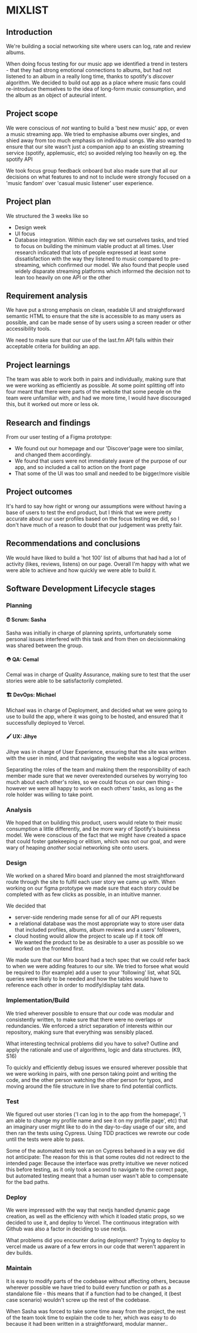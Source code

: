 # MIXLIST

## Introduction

<!-- What are you building? -->

We're building a social networking site where users can log, rate and review albums.

<!-- Why are you building it? -->

When doing focus testing for our music app we identified a trend in testers - that they had strong emotional connections to albums, but had not listened to an album in a really long time, thanks to spotify's _discover_ algorithm. We decided to build out app as a place where music fans could re-introduce themselves to the idea of long-form music consumption, and the album as an object of auteurial intent.

## Project scope

<!-- What are you not building? -->

We were conscious of _not_ wanting to build a 'best new music' app, or even a music streaming app. We tried to emphasise albums over singles, and shied away from too much emphasis on individual songs. We also wanted to ensure that our site wasn't just a companion app to an existing streaming service (spotify, applemusic, etc) so avoided relying too heavily on eg. the spotify API

<!-- How did you decide what features were important? -->

We took focus group feedback onboard but also made sure that all our decisions on what features to and not to include were strongly focused on a 'music fandom' over 'casual music listener' user experience.

## Project plan

We structured the 3 weeks like so

- Design week
- UI focus
- Database integration.
  Within each day we set ourselves tasks, and tried to focus on building the minimum viable product at all times.
  User research indicated that lots of people expressed at least some dissatisfaction with the way they listened to music compared to pre-streaming, which confirmed our model. We also found that people used widely disparate streaming platforms which informed the decision not to lean too heavily on one API or the other

## Requirement analysis

<!-- How will you ensure your project is accessible to as many users as possible? -->

We have put a strong emphasis on clean, readable UI and straightforward semantic HTML to ensure that the site is accessible to as many users as possible, and can be made sense of by users using a screen reader or other accessibility tools.

<!-- Are there any legal or regulatory requirements you should consider? --> We need to make sure that our use of the last.fm API falls within their acceptable criteria for building an app.

## Project learnings

<!-- Did your team work effectively? -->
<!-- What would you do differently next time? -->

The team was able to work both in pairs and individually, making sure that we were working as efficiently as possible. At some point splitting off into four meant that there were parts of the website that some people on the team were unfamiliar with, and had we more time, I would have discouraged this, but it worked out more or less ok.

## Research and findings

<!-- What did you find out from user testing? -->

From our user testing of a Figma prototype:

- We found out our homepage and our 'Discover'page were too similar, and changed them accordingly.
- We found that users were not immediately aware of the purpose of our app, and so included a call to action on the front page
- That some of the UI was too small and needed to be bigger/more visible

## Project outcomes

<!-- Were your assumptions right or wrong? -->

It's hard to say how right or wrong our assumptions were without having a base of users to test the end product, but I think that we were pretty accurate about our user profiles based on the focus testing we did, so I don't have much of a reason to doubt that our judgement was pretty fair.

## Recommendations and conclusions

<!-- What features would you prioritise to build next? -->
<!-- Was the project a success? -->

We would have liked to build a 'hot 100' list of albums that had had a lot of activity (likes, reviews, listens) on our page. Overall I'm happy with what we were able to achieve and how quickly we were able to build it.

## Software Development Lifecycle stages

### Planning

<!-- What roles did your team take on?
Explain the roles and responsibilities of all people working within the software development lifecycle, and how they relate to the project (K2) -->

#### ⏰ Scrum: Sasha

Sasha was initially in charge of planning sprints, unfortunately some personal issues interfered with this task and from then on decisionmaking was shared between the group.

#### ⛑ QA: Cemal

Cemal was in charge of Quality Assurance, making sure to test that the user stories were able to be satisfactorily completed.

#### 🏗 DevOps: Michael

Michael was in charge of Deployment, and decided what we were going to use to build the app, where it was going to be hosted, and ensured that it successfully deployed to Vercel.

#### 🖌 UX: Jihye

Jihye was in charge of User Experience, ensuring that the site was written with the user in mind, and that navigating the website was a logical process.

<!-- Did these roles help your team work effectively?
Outline how teams work effectively to produce software and how to contribute appropriately (K6) -->
<!-- Compare and contrast the requirements of a software development team, and how they would ensure that each member (including themselves) were able to make a contribution (K6) -->

Separating the roles of the team and making them the responsibility of each member made sure that we never overextended ourselves by worrying too much about each other's roles, so we could focus on our own thing - however we were all happy to work on each others' tasks, as long as the role holder was willing to take point.

### Analysis

<!-- What might be the intended and unintended consequences of building this product? -->

We hoped that on building this product, users would relate to their music consumption a little differently, and be more wary of Spotify's buisiness model. We were conscious of the fact that we might have created a space that could foster gatekeeping or elitism, which was not our goal, and were wary of heaping _another_ social networking site onto users.

### Design

<!-- How did you plan a user experience? -->

We worked on a shared Miro board and planned the most straightforward route through the site to fulfil each user story we came up with. When working on our figma prototype we made sure that each story could be completed with as few clicks as possible, in an intuitive manner.

<!-- What technical decisions did you make?
Server-render vs client-render vs both
Relational or non-relational or no DB
Self-hosted or platform-as-a-service
Frontend first vs DB first -->

We decided that

- server-side rendering made sense for all of our API requests
- a relational database was the most appropriate way to store user data that included profiles, albums, album reviews and a users' followers,
- cloud hosting would allow the project to scale up if it took off
- We wanted the product to be as desirable to a user as possible so we worked on the frontend first.

<!-- Did you create a technical specification?
Review methods of software design with reference to functional/technical specifications and apply a justified approach to software development (K11, S11, S12) -->

We made sure that our Miro board had a tech spec that we could refer back to when we were adding features to our site. We tried to forsee what would be required to (for example) add a user to your 'following' list, what SQL queries were likely to be needed and how the tables would have to reference each other in order to modify/display taht data.

### Implementation/Build

<!-- How did you ensure your code was good?
Create logical and maintainable code to deliver project outcomes, explaining their choice of approach. (S1) -->

We tried wherever possible to ensure that our code was modular and consistently written, to make sure that there were no overlaps or redundancies. We enforced a strict separation of interests within our repository, making sure that everything was sensibly placed.

What interesting technical problems did you have to solve?
Outline and apply the rationale and use of algorithms, logic and data structures. (K9, S16)

<!-- How did you debug issues that arose?
Apply structured techniques to problem solving to identify and resolve issues and debug basic flaws in code (S7) -->

To quickly and efficiently debug issues we ensured wherever possible that we were working in pairs, with one person taking point and writing the code, and the other person watching the other person for typos, and moving around the file structure in live share to find potential conflicts.

### Test

<!-- How did you verify your project worked correctly?
Identify and create test scenarios which satisfy the project specification (S6) -->

We figured out user stories ('I can log in to the app from the homepage', 'I am able to change my profile name and see it on my profile page', etc) that an imaginary user might like to do in the day-to-day usage of our site, and then ran the tests using Cypress. Using TDD practices we rewrote our code until the tests were able to pass.

<!-- Did writing automated tests catch any bugs?
Analyse unit testing results and review the outcomes, correcting errors. (S4) -->

Some of the automated tests we ran on Cypress behaved in a way we did not anticipate: The reason for this is that some routes did not redirect to the intended page: Because the interface was pretty intuitive we never noticed this before testing, as it only took a second to navigate to the correct page, but automated testing meant that a human user wasn't able to compensate for the bad paths.

### Deploy

<!-- Where/how did you deploy your application?
Review and justify their contribution to building, managing and deploying code into the relevant environment in accordance with the project specification (S10) -->

We were impressed with the way that nextjs handled dynamic page creation, as well as the efficiency with which it loaded static props, so we decided to use it, and deploy to Vercel. The continuous integration with Github was also a factor in deciding to use nextjs.

What problems did you encounter during deployment?
Trying to deploy to vercel made us aware of a few errors in our code that weren't apparent in dev builds.

### Maintain

<!-- Is it easy for someone make changes to the codebase?
Establishes a logical thinking approach to areas of work which require valid reasoning and/or justified decision making (B2) -->

It is easy to modify parts of the codebase without affecting others, because wherever possible we have tried to build every function or path as a standalone file - this means that if a function had to be changed, it (best case scenario) wouldn't screw up the rest of the codebase.

<!-- Could a new person quickly be onboarded to contribute?
Describes how they have maintained a productive, professional and secure working environment throughout the project activity (B3) -->

When Sasha was forced to take some time away from the project, the rest of the team took time to explain the code to her, which was easy to do because it had been written in a straightforward, modular manner..
